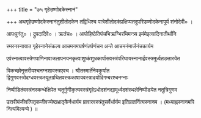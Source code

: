 +++
title = "७५ गृहेउष्णोदकेस्नानं"

+++
अथगृहेउष्णोदकेस्नानंतुशीतोदकेन तद्विधिश्च पात्रेशीतोदकंप्रक्षिप्यतदुपरिउष्णोदकेनापूर्य शंनोदेवी० ।

आपःपुनंतु० । द्रुपदादिवे० । ऋतंच० । आपोहिष्ठेतिपंचभिऋग्भिरभिमन्त्र्य इमंमेइत्यादिनातीर्थानि

स्मरनस्नायात गृहेस्नानेसंकल्प आचमनमघर्षणंतर्पणंचन अन्ते आचमनंमार्जनंचकार्यम

एवंस्नात्वावस्त्रेणपाणिनावाजलापनयनकृत्वाशुष्कंशुभ्रकार्पासवस्त्रंपरिघायस्नानार्द्रवस्त्रमूर्ध्वतउत्तारयेत

विकच्छोनुत्तरीयश्चनग्नशावस्त्रएवच । श्रौतस्मार्तेनेवकुर्यात द्विगुणवस्त्रोदग्धवस्त्रःस्यूतग्रथितवस्त्रःकाषायवस्त्रादयोदिगम्बरश्चनग्नाः

निष्पीडितंवस्त्रंनस्कन्धेक्षिपेत चतुर्गुणीकृत्यवस्त्रंगृहेऽधोदशंनद्यामूर्ध्वदशंस्थलेनिष्पीडयेत नतुत्रिगुणम

उत्तरीयंजीवत्पितृकजीवज्येष्ठभ्रातृकैर्नधार्यम प्रावारवस्त्रंतुसर्वैर्धार्यम इतिप्रातर्नित्यस्नानम । (मध्याह्नस्नानमपि नित्यमित्यन्ये ) ॥
